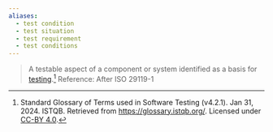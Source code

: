 ```yaml
---
aliases:
  - test condition
  - test situation
  - test requirement
  - test conditions
---
```

> A testable aspect of a component or system identified as a basis for [testing](Testing.md).[^1]
> Reference: After ISO 29119-1

[^1]: Standard Glossary of Terms used in Software Testing (v4.2.1). Jan 31, 2024. ISTQB. Retrieved from https://glossary.istqb.org/. Licensed under [CC-BY 4.0](https://creativecommons.org/licenses/by/4.0/).